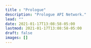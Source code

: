 ```yaml
---
title : "Prologue"
description: "Prologue API Network."
lead: ""
date: 2021-01-17T13:08:58-05:00
lastmod: 2021-01-17T13:08:58-05:00
draft: false
images: []
---
```

